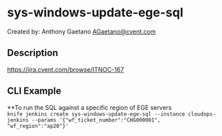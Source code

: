 # sys-windows-update-ege-sql  
  
Created by: Anthony Gaetano AGaetano@cvent.com  
  
## Description  
  
https://jira.cvent.com/browse/ITNOC-167  
  
## CLI Example  
**To run the SQL against a specific region of EGE servers  
`knife jenkins create sys-windows-update-ege-sql --instance cloudops-jenkins --params '{"wf_ticket_number":"CHG000001", "wf_region":"ap20"}'`  
